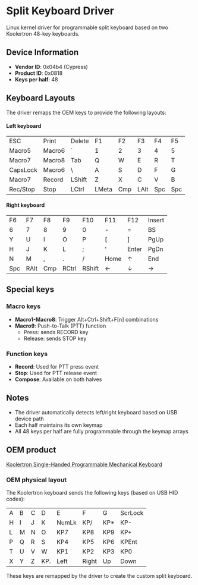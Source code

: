 # Split Keyboard Driver

Linux kernel driver for programmable split keyboard based
on two Koolertron 48-key keyboards.

## Device Information
- **Vendor ID**: 0x04b4 (Cypress)
- **Product ID**: 0x0818
- **Keys per half**: 48

## Keyboard Layouts

The driver remaps the OEM keys to provide the following layouts:

#### Left keyboard

|          |        |        |       |     |      |     |     |
|----------|--------|--------|-------|-----|------|-----|-----|
| ESC      | Print  | Delete | F1    | F2  | F3   | F4  | F5  |
| Macro5   | Macro6 | `      | 1     | 2   | 3    | 4   | 5   |
| Macro7   | Macro8 | Tab    | Q     | W   | E    | R   | T   |
| CapsLock | Macro6 | \      | A     | S   | D    | F   | G   |
| Macro7   | Record | LShift | Z     | X   | C    | V   | B   |
| Rec/Stop | Stop   | LCtrl  | LMeta | Cmp | LAlt | Spc | Spc |

#### Right keyboard

|     |        |     |       |         |      |       |        |
|-----|--------|-----|-------|---------|------|-------|--------|
| F6  | F7     | F8  | F9    | F10     | F11  | F12   | Insert |
| 6   | 7      | 8   | 9     | 0       | -    | =     | BS     |
| Y   | U      | I   | O     | P       | [    | ]     | PgUp   |
| H   | J      | K   | L     | ;       | '    | Enter | PgDn   |
| N   | M      | ,   | .     | /       | Home | ↑     | End    |
| Spc | RAlt   | Cmp | RCtrl | RShift  | ←    | ↓     | →      |

## Special keys

### Macro keys
- **Macro1-Macro8**: Trigger Alt+Ctrl+Shift+F[n] combinations
- **Macro9**: Push-to-Talk (PTT) function
  - Press: sends RECORD key
  - Release: sends STOP key

### Function keys
- **Record**: Used for PTT press event
- **Stop**: Used for PTT release event
- **Compose**: Available on both halves

## Notes
- The driver automatically detects left/right keyboard based on USB device path
- Each half maintains its own keymap
- All 48 keys per half are fully programmable through the keymap arrays

## OEM product
[Koolertron Single-Handed Programmable Mechanical Keyboard](https://www.koolertron.com/koolertron-single-handed-programmable-mechanical-keyboard-pbt-blank-no-print-and-color-keycaps-for-gamers-designers-editors-all-48-programmable-keys-with-oem-gateron-red-switch-8-macro-keys.html)

### OEM physical layout

The Koolertron keyboard sends the following keys (based on USB HID codes):

|   |   |   |     |      |       |     |         |
|---|---|---|-----|------|-------|-----|---------|
| A | B | C | D   | E    | F     | G   | ScrLock |
| H | I | J | K   | NumLk| KP/   | KP* | KP-     |
| L | M | N | O   | KP7  | KP8   | KP9 | KP+     |
| P | Q | R | S   | KP4  | KP5   | KP6 | KPEnt   |
| T | U | V | W   | KP1  | KP2   | KP3 | KP0     |
| X | Y | Z | KP. | Left | Right | Up  | Down    |

These keys are remapped by the driver to create the custom split keyboard.
